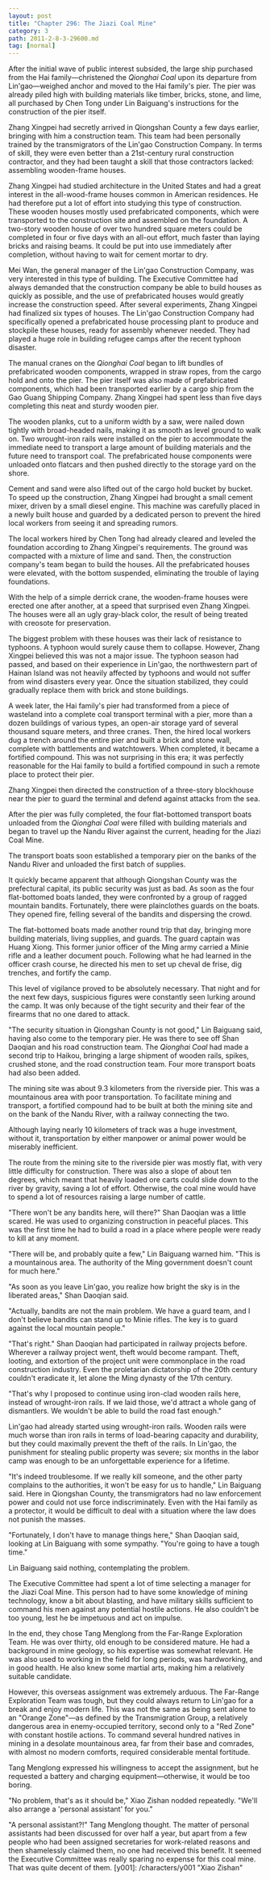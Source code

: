 ```yaml
---
layout: post
title: "Chapter 296: The Jiazi Coal Mine"
category: 3
path: 2011-2-8-3-29600.md
tag: [normal]
---
```


After the initial wave of public interest subsided, the large ship purchased from the Hai family—christened the *Qionghai Coal* upon its departure from Lin'gao—weighed anchor and moved to the Hai family's pier. The pier was already piled high with building materials like timber, bricks, stone, and lime, all purchased by Chen Tong under Lin Baiguang's instructions for the construction of the pier itself.

Zhang Xingpei had secretly arrived in Qiongshan County a few days earlier, bringing with him a construction team. This team had been personally trained by the transmigrators of the Lin'gao Construction Company. In terms of skill, they were even better than a 21st-century rural construction contractor, and they had been taught a skill that those contractors lacked: assembling wooden-frame houses.

Zhang Xingpei had studied architecture in the United States and had a great interest in the all-wood-frame houses common in American residences. He had therefore put a lot of effort into studying this type of construction. These wooden houses mostly used prefabricated components, which were transported to the construction site and assembled on the foundation. A two-story wooden house of over two hundred square meters could be completed in four or five days with an all-out effort, much faster than laying bricks and raising beams. It could be put into use immediately after completion, without having to wait for cement mortar to dry.

Mei Wan, the general manager of the Lin'gao Construction Company, was very interested in this type of building. The Executive Committee had always demanded that the construction company be able to build houses as quickly as possible, and the use of prefabricated houses would greatly increase the construction speed. After several experiments, Zhang Xingpei had finalized six types of houses. The Lin'gao Construction Company had specifically opened a prefabricated house processing plant to produce and stockpile these houses, ready for assembly whenever needed. They had played a huge role in building refugee camps after the recent typhoon disaster.

The manual cranes on the *Qionghai Coal* began to lift bundles of prefabricated wooden components, wrapped in straw ropes, from the cargo hold and onto the pier. The pier itself was also made of prefabricated components, which had been transported earlier by a cargo ship from the Gao Guang Shipping Company. Zhang Xingpei had spent less than five days completing this neat and sturdy wooden pier.

The wooden planks, cut to a uniform width by a saw, were nailed down tightly with broad-headed nails, making it as smooth as level ground to walk on. Two wrought-iron rails were installed on the pier to accommodate the immediate need to transport a large amount of building materials and the future need to transport coal. The prefabricated house components were unloaded onto flatcars and then pushed directly to the storage yard on the shore.

Cement and sand were also lifted out of the cargo hold bucket by bucket. To speed up the construction, Zhang Xingpei had brought a small cement mixer, driven by a small diesel engine. This machine was carefully placed in a newly built house and guarded by a dedicated person to prevent the hired local workers from seeing it and spreading rumors.

The local workers hired by Chen Tong had already cleared and leveled the foundation according to Zhang Xingpei's requirements. The ground was compacted with a mixture of lime and sand. Then, the construction company's team began to build the houses. All the prefabricated houses were elevated, with the bottom suspended, eliminating the trouble of laying foundations.

With the help of a simple derrick crane, the wooden-frame houses were erected one after another, at a speed that surprised even Zhang Xingpei. The houses were all an ugly gray-black color, the result of being treated with creosote for preservation.

The biggest problem with these houses was their lack of resistance to typhoons. A typhoon would surely cause them to collapse. However, Zhang Xingpei believed this was not a major issue. The typhoon season had passed, and based on their experience in Lin'gao, the northwestern part of Hainan Island was not heavily affected by typhoons and would not suffer from wind disasters every year. Once the situation stabilized, they could gradually replace them with brick and stone buildings.

A week later, the Hai family's pier had transformed from a piece of wasteland into a complete coal transport terminal with a pier, more than a dozen buildings of various types, an open-air storage yard of several thousand square meters, and three cranes. Then, the hired local workers dug a trench around the entire pier and built a brick and stone wall, complete with battlements and watchtowers. When completed, it became a fortified compound. This was not surprising in this era; it was perfectly reasonable for the Hai family to build a fortified compound in such a remote place to protect their pier.

Zhang Xingpei then directed the construction of a three-story blockhouse near the pier to guard the terminal and defend against attacks from the sea.

After the pier was fully completed, the four flat-bottomed transport boats unloaded from the *Qionghai Coal* were filled with building materials and began to travel up the Nandu River against the current, heading for the Jiazi Coal Mine.

The transport boats soon established a temporary pier on the banks of the Nandu River and unloaded the first batch of supplies.

It quickly became apparent that although Qiongshan County was the prefectural capital, its public security was just as bad. As soon as the four flat-bottomed boats landed, they were confronted by a group of ragged mountain bandits. Fortunately, there were plainclothes guards on the boats. They opened fire, felling several of the bandits and dispersing the crowd.

The flat-bottomed boats made another round trip that day, bringing more building materials, living supplies, and guards. The guard captain was Huang Xiong. This former junior officer of the Ming army carried a Minie rifle and a leather document pouch. Following what he had learned in the officer crash course, he directed his men to set up cheval de frise, dig trenches, and fortify the camp.

This level of vigilance proved to be absolutely necessary. That night and for the next few days, suspicious figures were constantly seen lurking around the camp. It was only because of the tight security and their fear of the firearms that no one dared to attack.

"The security situation in Qiongshan County is not good," Lin Baiguang said, having also come to the temporary pier. He was there to see off Shan Daoqian and his road construction team. The *Qionghai Coal* had made a second trip to Haikou, bringing a large shipment of wooden rails, spikes, crushed stone, and the road construction team. Four more transport boats had also been added.

The mining site was about 9.3 kilometers from the riverside pier. This was a mountainous area with poor transportation. To facilitate mining and transport, a fortified compound had to be built at both the mining site and on the bank of the Nandu River, with a railway connecting the two.

Although laying nearly 10 kilometers of track was a huge investment, without it, transportation by either manpower or animal power would be miserably inefficient.

The route from the mining site to the riverside pier was mostly flat, with very little difficulty for construction. There was also a slope of about ten degrees, which meant that heavily loaded ore carts could slide down to the river by gravity, saving a lot of effort. Otherwise, the coal mine would have to spend a lot of resources raising a large number of cattle.

"There won't be any bandits here, will there?" Shan Daoqian was a little scared. He was used to organizing construction in peaceful places. This was the first time he had to build a road in a place where people were ready to kill at any moment.

"There will be, and probably quite a few," Lin Baiguang warned him. "This is a mountainous area. The authority of the Ming government doesn't count for much here."

"As soon as you leave Lin'gao, you realize how bright the sky is in the liberated areas," Shan Daoqian said.

"Actually, bandits are not the main problem. We have a guard team, and I don't believe bandits can stand up to Minie rifles. The key is to guard against the local mountain people."

"That's right." Shan Daoqian had participated in railway projects before. Wherever a railway project went, theft would become rampant. Theft, looting, and extortion of the project unit were commonplace in the road construction industry. Even the proletarian dictatorship of the 20th century couldn't eradicate it, let alone the Ming dynasty of the 17th century.

"That's why I proposed to continue using iron-clad wooden rails here, instead of wrought-iron rails. If we laid those, we'd attract a whole gang of dismantlers. We wouldn't be able to build the road fast enough."

Lin'gao had already started using wrought-iron rails. Wooden rails were much worse than iron rails in terms of load-bearing capacity and durability, but they could maximally prevent the theft of the rails. In Lin'gao, the punishment for stealing public property was severe; six months in the labor camp was enough to be an unforgettable experience for a lifetime.

"It's indeed troublesome. If we really kill someone, and the other party complains to the authorities, it won't be easy for us to handle," Lin Baiguang said. Here in Qiongshan County, the transmigrators had no law enforcement power and could not use force indiscriminately. Even with the Hai family as a protector, it would be difficult to deal with a situation where the law does not punish the masses.

"Fortunately, I don't have to manage things here," Shan Daoqian said, looking at Lin Baiguang with some sympathy. "You're going to have a tough time."

Lin Baiguang said nothing, contemplating the problem.

The Executive Committee had spent a lot of time selecting a manager for the Jiazi Coal Mine. This person had to have some knowledge of mining technology, know a bit about blasting, and have military skills sufficient to command his men against any potential hostile actions. He also couldn't be too young, lest he be impetuous and act on impulse.

In the end, they chose Tang Menglong from the Far-Range Exploration Team. He was over thirty, old enough to be considered mature. He had a background in mine geology, so his expertise was somewhat relevant. He was also used to working in the field for long periods, was hardworking, and in good health. He also knew some martial arts, making him a relatively suitable candidate.

However, this overseas assignment was extremely arduous. The Far-Range Exploration Team was tough, but they could always return to Lin'gao for a break and enjoy modern life. This was not the same as being sent alone to an "Orange Zone"—as defined by the Transmigration Group, a relatively dangerous area in enemy-occupied territory, second only to a "Red Zone" with constant hostile actions. To command several hundred natives in mining in a desolate mountainous area, far from their base and comrades, with almost no modern comforts, required considerable mental fortitude.

Tang Menglong expressed his willingness to accept the assignment, but he requested a battery and charging equipment—otherwise, it would be too boring.

"No problem, that's as it should be," Xiao Zishan nodded repeatedly. "We'll also arrange a 'personal assistant' for you."

"A personal assistant?!" Tang Menglong thought. The matter of personal assistants had been discussed for over half a year, but apart from a few people who had been assigned secretaries for work-related reasons and then shamelessly claimed them, no one had received this benefit. It seemed the Executive Committee was really sparing no expense for this coal mine. That was quite decent of them.
[y001]: /characters/y001 "Xiao Zishan"